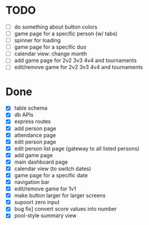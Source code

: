 # TODO

- [ ] do something about button colors
- [ ] game page for a specific person (w/ tabs)
- [ ] spinner for loading
- [ ] game page for a specific duo
- [ ] calendar view: change month
- [ ] add game page for 2v2 3v3 4v4 and tournaments
- [ ] edit/remove game for 2v2 3v3 4v4 and tournaments

# Done

- [x] table schema
- [x] db APIs
- [x] express routes
- [x] add person page
- [x] attendance page
- [x] edit person page
- [x] edit person list page (gateway to all listed persons)
- [x] add game page
- [x] main dashboard page
- [x] calendar view (to switch dates)
- [x] game page for a specific date
- [x] navigation bar
- [x] edit/remove game for 1v1
- [x] make button larger for larger screens
- [x] supoort zero input
- [x] bug fix] convert score values into number
- [x] pool-style summary view
